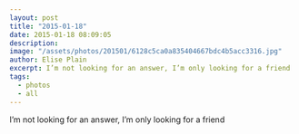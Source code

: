 ```yaml
---
layout: post
title: "2015-01-18"
date: 2015-01-18 08:09:05
description: 
image: "/assets/photos/201501/6128c5ca0a835404667bdc4b5acc3316.jpg"
author: Elise Plain
excerpt: I’m not looking for an answer, I’m only looking for a friend
tags: 
  - photos
  - all
---
```


I’m not looking for an answer, I’m only looking for a friend
<p></p>
